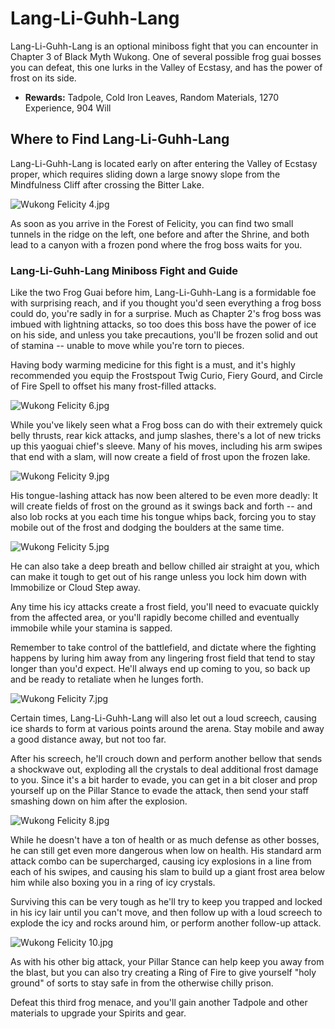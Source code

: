 # Lang-Li-Guhh-Lang

Lang-Li-Guhh-Lang is an optional miniboss fight that you can encounter in Chapter 3 of Black Myth Wukong. One of several possible frog guai bosses you can defeat, this one lurks in the Valley of Ecstasy, and has the power of frost on its side. 

  * **Rewards:** Tadpole, Cold Iron Leaves, Random Materials, 1270 Experience, 904 Will

## Where to Find Lang-Li-Guhh-Lang

Lang-Li-Guhh-Lang is located early on after entering the Valley of Ecstasy proper, which requires sliding down a large snowy slope from the Mindfulness Cliff after crossing the Bitter Lake. 

![Wukong Felicity 4.jpg](https://oyster.ignimgs.com/mediawiki/apis.ign.com/black-myth-wukong/8/8e/Wukong_Felicity_4.jpg)

As soon as you arrive in the Forest of Felicity, you can find two small tunnels in the ridge on the left, one before and after the Shrine, and both lead to a canyon with a frozen pond where the frog boss waits for you. 

### Lang-Li-Guhh-Lang Miniboss Fight and Guide

Like the two Frog Guai before him, Lang-Li-Guhh-Lang is a formidable foe with surprising reach, and if you thought you'd seen everything a frog boss could do, you're sadly in for a surprise. Much as Chapter 2's frog boss was imbued with lightning attacks, so too does this boss have the power of ice on his side, and unless you take precautions, you'll be frozen solid and out of stamina -- unable to move while you're torn to pieces. 

Having body warming medicine for this fight is a must, and it's highly recommended you equip the Frostspout Twig Curio, Fiery Gourd, and Circle of Fire Spell to offset his many frost-filled attacks. 

![Wukong Felicity 6.jpg](https://oyster.ignimgs.com/mediawiki/apis.ign.com/black-myth-wukong/3/32/Wukong_Felicity_6.jpg)

While you've likely seen what a Frog boss can do with their extremely quick belly thrusts, rear kick attacks, and jump slashes, there's a lot of new tricks up this yaoguai chief's sleeve. Many of his moves, including his arm swipes that end with a slam, will now create a field of frost upon the frozen lake. 

![Wukong Felicity 9.jpg](https://oyster.ignimgs.com/mediawiki/apis.ign.com/black-myth-wukong/d/d4/Wukong_Felicity_9.jpg)

His tongue-lashing attack has now been altered to be even more deadly: It will create fields of frost on the ground as it swings back and forth -- and also lob rocks at you each time his tongue whips back, forcing you to stay mobile out of the frost and dodging the boulders at the same time. 

![Wukong Felicity 5.jpg](https://oyster.ignimgs.com/mediawiki/apis.ign.com/black-myth-wukong/d/d1/Wukong_Felicity_5.jpg)

He can also take a deep breath and bellow chilled air straight at you, which can make it tough to get out of his range unless you lock him down with Immobilize or Cloud Step away. 

Any time his icy attacks create a frost field, you'll need to evacuate quickly from the affected area, or you'll rapidly become chilled and eventually immobile while your stamina is sapped. 

Remember to take control of the battlefield, and dictate where the fighting happens by luring him away from any lingering frost field that tend to stay longer than you'd expect. He'll always end up coming to you, so back up and be ready to retaliate when he lunges forth. 

![Wukong Felicity 7.jpg](https://oyster.ignimgs.com/mediawiki/apis.ign.com/black-myth-wukong/0/0c/Wukong_Felicity_7.jpg)

Certain times, Lang-Li-Guhh-Lang will also let out a loud screech, causing ice shards to form at various points around the arena. Stay mobile and away a good distance away, but not too far. 

After his screech, he'll crouch down and perform another bellow that sends a shockwave out, exploding all the crystals to deal additional frost damage to you. Since it's a bit harder to evade, you can get in a bit closer and prop yourself up on the Pillar Stance to evade the attack, then send your staff smashing down on him after the explosion. 

![Wukong Felicity 8.jpg](https://oyster.ignimgs.com/mediawiki/apis.ign.com/black-myth-wukong/3/34/Wukong_Felicity_8.jpg)

While he doesn't have a ton of health or as much defense as other bosses, he can still get even more dangerous when low on health. His standard arm attack combo can be supercharged, causing icy explosions in a line from each of his swipes, and causing his slam to build up a giant frost area below him while also boxing you in a ring of icy crystals. 

Surviving this can be very tough as he'll try to keep you trapped and locked in his icy lair until you can't move, and then follow up with a loud screech to explode the icy and rocks around him, or perform another follow-up attack. 

![Wukong Felicity 10.jpg](https://oyster.ignimgs.com/mediawiki/apis.ign.com/black-myth-wukong/8/86/Wukong_Felicity_10.jpg)

As with his other big attack, your Pillar Stance can help keep you away from the blast, but you can also try creating a Ring of Fire to give yourself "holy ground" of sorts to stay safe in from the otherwise chilly prison. 

Defeat this third frog menace, and you'll gain another Tadpole and other materials to upgrade your Spirits and gear. 
